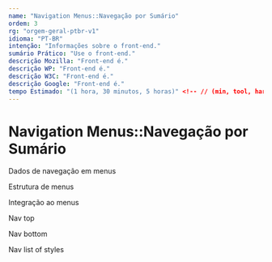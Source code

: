 ```yaml
---
name: "Navigation Menus::Navegação por Sumário"
ordem: 3
rg: "orgem-geral-ptbr-v1"
idioma: "PT-BR"
intenção: "Informações sobre o front-end."
sumário Prático: "Use o front-end."
descrição Mozilla: "Front-end é."
descrição WP: "Front-end é."
descrição W3C: "Front-end é."
descrição Google: "Front-end é."
tempo Estimado: "(1 hora, 30 minutos, 5 horas)" <!-- // (min, tool, hard) -
---
```


# Navigation Menus::Navegação por Sumário

Dados de navegação em menus

Estrutura de menus

Integração ao menus

Nav top

Nav bottom

Nav list of styles
